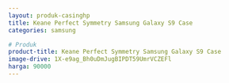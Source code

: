 ```yaml
---
layout: produk-casinghp
title: Keane Perfect Symmetry Samsung Galaxy S9 Case
categories: samsung

# Produk
product-title: Keane Perfect Symmetry Samsung Galaxy S9 Case
image-drive: 1X-e9ag_Bh0uDmJugBIPDT59UmrVCZEFl
harga: 90000
---
```

